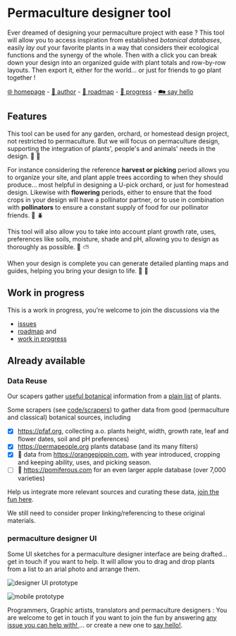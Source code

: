 # Permaculture designer tool

Ever dreamed of designing your permaculture project with ease ? This tool will allow you to access inspiration from established *botanical databases*, easily *lay out* your favorite plants in a way that considers their ecological functions and the synergy of the whole. Then with a click you can break down your design into an organized guide with plant totals and row-by-row layouts. Then export it, either for the world... or just for friends to go plant together !

[🌐 homepage](https://github.com/jwnigel/permaculture#readme) - [🍎 author](https://github.com/jwnigel) - [👣 roadmap](https://github.com/jwnigel/permaculture/milestones?direction=asc&sort=title&state=open) - [🐜 progress](https://github.com/users/jwnigel/projects/1/views/1?layout=board) - [🗪 say hello](https://github.com/jwnigel/permaculture/issues/new/choose)


## Features

This tool can be used for any garden, orchard, or homestead design project, not restricted to permaculture. But we will focus on permaculture design, supporting the integration of plants', people's and animals' needs in the design. :bug: :fallen_leaf:

For instance considering the reference **harvest or picking** period allows you to organize your site, and plant apple trees according to when they should produce... most helpful in designing a U-pick orchard, or just for homestead design. Likewise with **flowering** periods, either to ensure that the food crops in your design will have a pollinator partner, or to use in combination with **pollinators** to ensure a constant supply of food for our pollinator friends. :honeybee: :beetle:

This tool will also allow you to take into account plant growth rate, uses, preferences like soils, moisture, shade and pH, allowing you to design as thoroughly as possible. :deciduous_tree: :partly_sunny: 
 
When your design is complete you can generate detailed planting maps and guides, helping you bring your design to life. :rainbow: :seedling: 

## Work in progress

This is a work in progress, you're welcome to join the discussions via the 
- [issues](https://github.com/jwnigel/permaculture/issues)
- [roadmap](https://github.com/jwnigel/permaculture/milestones?direction=asc&sort=title&state=open) and
- [work in progress](https://github.com/users/jwnigel/projects/1/views/1?layout=board)

## Already available 

### Data Reuse

Our scapers gather [useful botanical](sample/sven_plants.csv) information from a [plain list](sample/sven_plants.txt) of plants.

Some scrapers (see [code/scrapers](scrapers/)) to gather data from good (permaculture and classical) botanical sources, including
- [x] https://pfaf.org, collecting a.o. plants height, width, growth rate, leaf and flower dates, soil and pH preferences)
- [x] https://permapeople.org plants database (and its many filters)
- [x] 🍎 data from https://orangepippin.com, with year introduced, cropping and keeping ability, uses, and picking season.
- [ ] 🍏 https://pomiferous.com for an even larger apple database (over 7,000 varieties)

Help us integrate more relevant sources and curating these data, [join the fun here](https://github.com/users/jwnigel/projects/1/views/1?layout=board&pane=issue&itemId=19329892).

We still need to consider proper linking/referencing to these original materials.

### permaculture designer UI

Some UI sketches for a permaculture designer interface are being drafted... get in touch if you want to help. It will allow you to drag and drop plants from a list to an arial photo and arrange them.

![designer UI prototype](https://share.balsamiq.com/c/c1Ls46qHLyN9ht8nzRtp2G.png)

![mobile prototype](https://share.balsamiq.com/c/1CWMYz1ebUzjxiPsSWPqaM.png)

Programmers, Graphic artists, translators and permaculture designers : You are welcome to get in touch if you want to join the fun by answering [any issue you can help with! ](https://github.com/jwnigel/permaculture/issues/)... or create a new one to [say hello!](https://github.com/jwnigel/permaculture/issues/new/choose).
